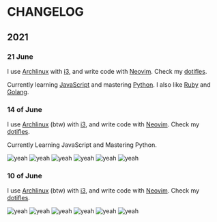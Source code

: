 # CHANGELOG

## 2021

### 21 June

I use [Archlinux](https://github.com/UltiRequiem/Archlinux) with
[i3](https://github.com/UltiRequiem/dotfiles/tree/main/.config/i3), and
write code with [Neovim](https://github.com/UltiRequiem/neovim).
Check my [dotifles](https://github.com/UltiRequiem/dotfiles).

Currently learning [JavaScript](https://github.com/UltiRequiem/daily-js-practice)
and mastering [Python](https://github.com/UltiRequiem/daily-python-practice).
I also like [Ruby](https://github.com/UltiRequiem/daily-ruby-practice) and
[Golang](https://github.com/UltiRequiem/daily-ruby-practice).

### 14 of June

I use [Archlinux](https://github.com/UltiRequiem/Archlinux) (btw) with [i3](https://github.com/UltiRequiem/dotfiles/tree/main/.config/i3), and write code with [Neovim](https://github.com/UltiRequiem/neovim). Check my [dotifles](https://github.com/UltiRequiem/dotfiles).

Currently Learning JavaScript and Mastering Python.

![yeah](https://cdn.discordapp.com/emojis/740291184223584437.gif)
![yeah](https://cdn.discordapp.com/emojis/740291184223584437.gif)
![yeah](https://cdn.discordapp.com/emojis/740291184223584437.gif)
![yeah](https://cdn.discordapp.com/emojis/740291184223584437.gif)
![yeah](https://cdn.discordapp.com/emojis/740291184223584437.gif)
![yeah](https://cdn.discordapp.com/emojis/740291184223584437.gif)

### 10 of June

I use [Archlinux](https://github.com/UltiRequiem/Archlinux) (btw) with [i3](https://github.com/UltiRequiem/dotfiles/tree/main/.config/i3), and write code with [Neovim](https://github.com/UltiRequiem/UltiVim). Check my [dotifles](https://github.com/UltiRequiem/dotfiles).

![yeah](https://cdn.discordapp.com/emojis/740291184223584437.gif)
![yeah](https://cdn.discordapp.com/emojis/740291184223584437.gif)
![yeah](https://cdn.discordapp.com/emojis/740291184223584437.gif)
![yeah](https://cdn.discordapp.com/emojis/740291184223584437.gif)
![yeah](https://cdn.discordapp.com/emojis/740291184223584437.gif)
![yeah](https://cdn.discordapp.com/emojis/740291184223584437.gif)
